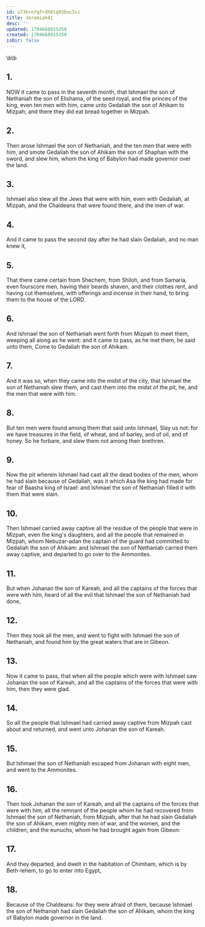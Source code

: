 ```yaml
---
id: u73krn7qfrdh6tq93buc5cc
title: Jeremiah41
desc: ''
updated: 1704668915359
created: 1704668915359
isDir: false
---
```

\b\b
## 1.
NOW it came to pass in the seventh month, that Ishmael the son of Nethaniah the son of Elishama, of the seed royal, and the princes of the king, even ten men with him, came unto Gedaliah the son of Ahikam to Mizpah; and there they did eat bread together in Mizpah.
## 2.
Then arose Ishmael the son of Nethaniah, and the ten men that were with him, and smote Gedaliah the son of Ahikam the son of Shaphan with the sword, and slew him, whom the king of Babylon had made governor over the land.
## 3.
Ishmael also slew all the Jews that were with him, even with Gedaliah, at Mizpah, and the Chaldeans that were found there, and the men of war.
## 4.
And it came to pass the second day after he had slain Gedaliah, and no man knew it,
## 5.
That there came certain from Shechem, from Shiloh, and from Samaria, even fourscore men, having their beards shaven, and their clothes rent, and having cut themselves, with offerings and incense in their hand, to bring them to the house of the LORD.
## 6.
And Ishmael the son of Nethaniah went forth from Mizpah to meet them, weeping all along as he went: and it came to pass, as he met them, he said unto them, Come to Gedaliah the son of Ahikam.
## 7.
And it was so, when they came into the midst of the city, that Ishmael the son of Nethaniah slew them, and cast them into the midst of the pit, he, and the men that were with him.
## 8.
But ten men were found among them that said unto Ishmael, Slay us not: for we have treasures in the field, of wheat, and of barley, and of oil, and of honey.  So he forbare, and slew them not among their brethren.
## 9.
Now the pit wherein Ishmael had cast all the dead bodies of the men, whom he had slain because of Gedaliah, was it which Asa the king had made for fear of Baasha king of Israel: and Ishmael the son of Nethaniah filled it with them that were slain.
## 10.
Then Ishmael carried away captive all the residue of the people that were in Mizpah, even the king's daughters, and all the people that remained in Mizpah, whom Nebuzar-adan the captain of the guard had committed to Gedaliah the son of Ahikam: and Ishmael the son of Nethaniah carried them away captive, and departed to go over to the Ammonites.
## 11.
But when Johanan the son of Kareah, and all the captains of the forces that were with him, heard of all the evil that Ishmael the son of Nethaniah had done,
## 12.
Then they took all the men, and went to fight with Ishmael the son of Nethaniah, and found him by the great waters that are in Gibeon.
## 13.
Now it came to pass, that when all the people which were with Ishmael saw Johanan the son of Kareah, and all the captains of the forces that were with him, then they were glad.
## 14.
So all the people that Ishmael had carried away captive from Mizpah cast about and returned, and went unto Johanan the son of Kareah.
## 15.
But Ishmael the son of Nethaniah escaped from Johanan with eight men, and went to the Ammonites.
## 16.
Then took Johanan the son of Kareah, and all the captains of the forces that were with him, all the remnant of the people whom he had recovered from Ishmael the son of Nethaniah, from Mizpah, after that he had slain Gedaliah the son of Ahikam, even mighty men of war, and the women, and the children, and the eunuchs, whom he had brought again from Gibeon:
## 17.
And they departed, and dwelt in the habitation of Chimham, which is by Beth-lehem, to go to enter into Egypt,
## 18.
Because of the Chaldeans: for they were afraid of them, because Ishmael the son of Nethaniah had slain Gedaliah the son of Ahikam, whom the king of Babylon made governor in the land.
